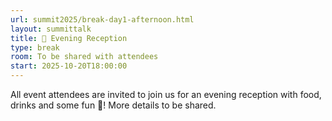 ```yaml
---
url: summit2025/break-day1-afternoon.html
layout: summittalk
title: 🎯 Evening Reception
type: break
room: To be shared with attendees
start: 2025-10-20T18:00:00
---
```


<div class="font-google font-medium">

All event attendees are invited to join us for an evening reception with food, drinks and some fun 🎯! 
More details to be shared. 

</div>